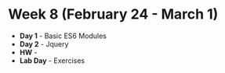 # Week 8 (February 24 - March 1)
* **Day 1** - Basic ES6 Modules
* **Day 2** - Jquery
* **HW** -
* **Lab Day** - Exercises